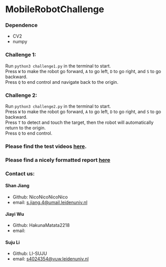 # MobileRobotChallenge
### Dependence

- CV2
- numpy

### Challenge 1:

Run `python3 challenge1.py` in the terminal to start.  
Press `W` to make the robot go forward, `A` to go left, `D` to go right, and `S` to go backward.   
Press `Q` to end control and navigate back to the origin.  

### Challenge 2:

Run `python3 challenge2.py` in the terminal to start.  
Press `W` to make the robot go forward, `A` to go left, `D` to go right, and `S` to go backward.   
Press `T` to detect and touch the target, then the robot will automatically return to the origin.  
Press `Q` to end control.  

### Please find the test videos [here](https://github.com/LI-SUJU/MobileRobotChallenge/tree/main/videos).
### Please find a nicely formatted report [here](https://github.com/LI-SUJU/MobileRobotChallenge/blob/main/Robotics2024_Final_Project_by_RoboRover/Mobile_Robot_Challenge_by_RoboRover.pdf)
### Contact us:
#### Shan Jiang
- Github: NicoNicoNicoNico
- email: s.jiang.4@umail.leidenuniv.nl
#### Jiayi Wu
- Github: HakunaMatata2218
- email: 
#### Suju Li
- Github: LI-SUJU
- email: s4024354@vuw.leidenuniv.nl
